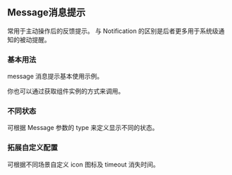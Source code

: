 <script setup>
    import BaseVue from './base.vue'
    import InstanceVue from './instance.vue';
    import DiffVue from './diff.vue';
    import DiyVue from './diy.vue';
    import preview from '@/components/preview.vue'

</script>

## Message消息提示 

常用于主动操作后的反馈提示。 与 Notification 的区别是后者更多用于系统级通知的被动提醒。

### 基本用法

message 消息提示基本使用示例。

<base-vue />

<preview  compname='message' demoname='base'/>

你也可以通过获取组件实例的方式来调用。

<instance-vue />

<preview  compname='message' demoname='instance'/>

### 不同状态

可根据 Message 参数的 type 来定义显示不同的状态。

<diff-vue />

<preview  compname='message' demoname='diff'/>

### 拓展自定义配置

可根据不同场景自定义 icon 图标及 timeout 消失时间。

<diy-vue />

<preview  compname='message' demoname='diy'/>